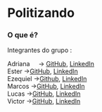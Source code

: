 # Politizando

### O que é?
<p></p>

Integrantes  do grupo :

Adriana  _&nbsp;_  _&nbsp;_  -> [GitHub](https://github.com/AdrianaQMelo), [LinkedIn](https://www.linkedin.com/in/adrianaqmelo/)<br/>
Ester     ->[GitHub](https://github.com/ester346), [LinkedIn](https://www.linkedin.com/in/estercsoliveira/)<br/>
Ezequiel  ->[Github](https://github.com/Ezequie1), [LinkedIn](https://www.linkedin.com/in/ezequielamoura/)<br/>
Marcos    ->[GitHub](https://github.com/Eu-O-Marcos), [LinkedIn](https://www.linkedin.com/in/oi-eu-sou-o-marcos/)<br/>
Lucas     ->[GitHub](https://github.com/Lucas-Santos-Da-Silva), [LinkedIn](https://linkedin.com/in/)  <br/>
Victor    ->[GitHub](https://github.com/Victor-Manoel-Public), [LinkedIn](https://www.linkedin.com/in/victor-manoel-da-silva/)<br/>
